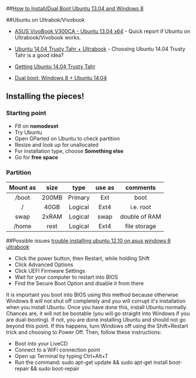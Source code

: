 ##[How to Install/Dual Boot Ubuntu 13.04 and Windows 8](https://www.youtube.com/watch?v=PK7gWIkAY7s)

##Ubuntu on Ultrabok/Vivobook
* [ASUS VivoBook V300CA - Ubuntu 13.04 x64](http://ubuntuforums.org/showthread.php?t=2143119) - Quick report if Ubuntu on Ultrabook/Vivobook works.

* [Ubuntu 14.04 Trusty Tahr + Ultrabook](http://www.dedoimedo.com/computers/ubuntu-trusty-tahr-laptop-ultrabook.html) - Choosing Ubuntu 14.04 Trusty Tahr is a good idea?

* [Getting Ubuntu 14.04 Trusty Tahr](http://releases.ubuntu.com/14.04/)

* [Dual boot: Windows 8 + Ubuntu 14.04](http://www.dedoimedo.com/computers/dual-boot-windows-8-ubuntu.html)

## Installing the pieces!

### Starting point
* _F6_ on **nomodeset**
* Try Ubuntu
* Open GParted on Ubuntu to check partition
* Resize and look up for unallocated
* For installation type, choose **Something else**
* Go for **free space**

### Partition

| Mount as | size | type | use as | comments |
|:--------:|:----:|:----:|:------:|:--------:|
| /boot | 200MB | Primary | Ext | boot |
| / | 40GB | Logical | Ext4 | i.e. root |
| swap | 2xRAM | Logical | swap | double of RAM |
| /home | rest | Logical | Ext4 | file storage |


##Possible issues
[trouble installing ubuntu 12.10 on asus windows 8 ultrabook](http://askubuntu.com/questions/327766/trouble-installing-ubuntu-12-10-on-asus-windows-8-ultrabook)

* Click the power button, then Restart, while holding Shift
* Click Advanced Options
* Click UEFI Firmware Settings
* Wait for your computer to restart into BIOS
* Find the Secure Boot Option and disable it from there

It is important you boot into BIOS using this method because otherwise Windows 8 will not shut off completely and you will corrupt it's installation when you install Ubuntu. Once you have done this, install Ubuntu normally. Chances are, it will not be bootable (you will go straight into Windows if you are dual-booting). If not, you are done installing Ubuntu and should not go beyond this point. If this happens, turn Windows off using the Shift+Restart trick and choosing to Power Off. Then, follow these instructions:

* Boot into your LiveCD
* Connect to a WiFi connection point
* Open up Terminal by typing Ctrl+Alt+T
* Run the command:
sudo apt-get update && sudo apt-get install boot-repair && sudo boot-repair
